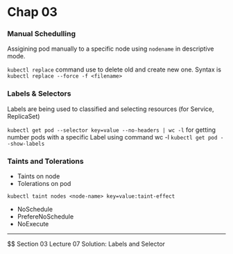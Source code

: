 # Chap 03

### Manual Schedulling 
Assigining pod manually to a specific node using `nodename` in descriptive mode. 

`kubectl replace` command use to delete old and create new one. Syntax is `kubectl replace --force -f <filename>`

### Labels & Selectors
Labels are being used to classified and selecting resources (for Service, ReplicaSet)


`kubectl get pod --selector key=value --no-headers | wc -l` for getting number pods with a specific Label using command wc -l 
`kubectl get pod --show-labels`


### Taints and Tolerations


- Taints on node
- Tolerations on pod

`kubectl taint nodes <node-name> key=value:taint-effect`

- NoSchedule
- PrefereNoSchedule
- NoExecute


---
$$ Section 03 Lecture 07 Solution: Labels and Selector